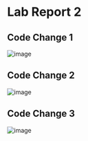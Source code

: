 # Lab Report 2

## Code Change 1 
![image]("https://user-images.githubusercontent.com/103202818/164816486-d654dcd5-82ed-4ba0-b976-fa8bf8fc4d25.png">)

## Code Change 2
![image]()

## Code Change 3
![image]()